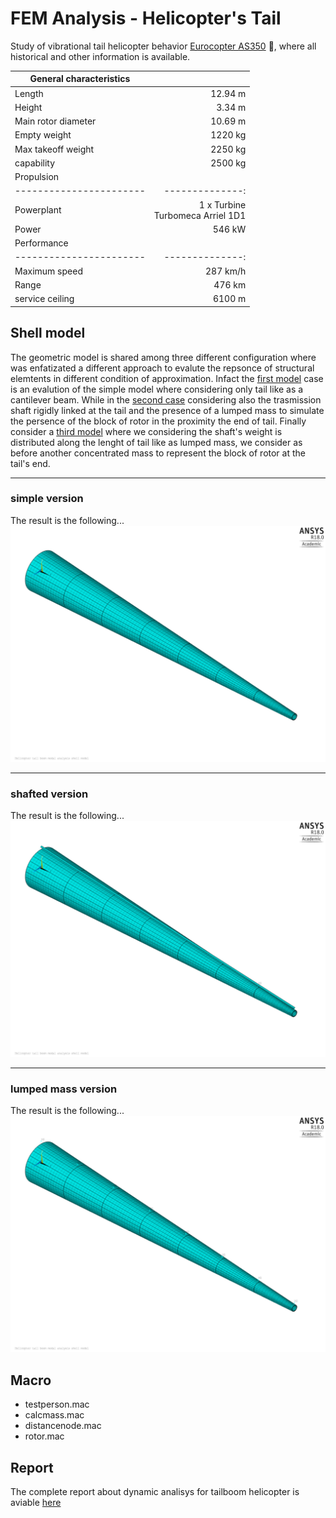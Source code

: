 # FEM Analysis - Helicopter's Tail

Study of vibrational tail helicopter behavior [Eurocopter AS350](https://it.wikipedia.org/wiki/Aérospatiale_AS_350_Écureuil) :helicopter:, where all historical and other information is available.

|General characteristics|		|
|-----------------------|--------------:|
|Length   		|	 12.94 m|
|Height			|	  3.34 m|
|Main rotor diameter 	| 	10.69 m |
|Empty weight		| 	1220 kg |
|Max takeoff weight 	| 	2250 kg |
|capability		|	 2500 kg|
|Propulsion		|		|
|-----------------------|--------------:|
|Powerplant	  	| 1 x Turbine<br> Turbomeca Arriel 1D1|
|Power			|	  546 kW|
|Performance		|		|
|-----------------------|--------------:|
|Maximum speed  	| 	287 km/h|
|Range	        	| 	476 km	|
|service ceiling 	| 	6100 m  |


## Shell model
The geometric model is shared among three different configuration where was enfatizated a different approach to evalute the repsonce of structural elemtents in different condition of approximation. Infact the [first model](first_model) case is an evalution of the simple model where considering only tail like as a cantilever beam.
While in the [second case](#2ndmodel) considering also the trasmission shaft rigidly linked at the tail and the presence of a lumped mass to simulate the persence of the block of rotor in the proximity the end of tail.
Finally consider a [third model](#3rdmodel) where we considering the shaft's weight is distributed along the lenght of tail like as lumped mass, we consider as before another concentrated mass to represent the block of rotor at the tail's end.

***

### simple version
<a name="first_model"></a>The result is the following...
![Result](https://github.com/frank1789/FEM-Analysis---Helicopter-s-Tail/blob/develop/Report/imgs/ShellModel/Shellmodel002.png "Shell model - simple version")


***

### shafted version
<a name="2ndmodel"></a>The result is the following...
![Result](https://github.com/frank1789/FEM-Analysis---Helicopter-s-Tail/blob/develop/Report/imgs/ShellModelShaft/ShellmodelShaft004.png "Shell model - shafted version")


***

### lumped mass version
<a name="3rdmodel"></a>The result is the following...
![Result](https://github.com/frank1789/FEM-Analysis---Helicopter-s-Tail/blob/develop/Report/imgs/ShellModelShaftLumped/ShellmodelShaftLumped004.png "Shell model - lumped mass version")


## Macro
+ testperson.mac
+ calcmass.mac
+ distancenode.mac
+ rotor.mac

## Report
The complete report about dynamic analisys for tailboom helicopter is aviable [here](https://github.com/frank1789/FEM-Analysis---Helicopter-s-Tail/)
